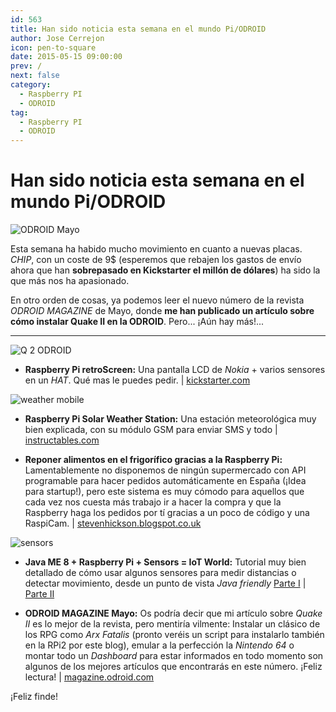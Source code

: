 ```yaml
---
id: 563
title: Han sido noticia esta semana en el mundo Pi/ODROID
author: Jose Cerrejon
icon: pen-to-square
date: 2015-05-15 09:00:00
prev: /
next: false
category:
  - Raspberry PI
  - ODROID
tag:
  - Raspberry PI
  - ODROID
---
```


# Han sido noticia esta semana en el mundo Pi/ODROID

![ODROID Mayo](/images/2015/05/odroid_mag_may.png)

Esta semana ha habido mucho movimiento en cuanto a nuevas placas. *CHIP*, con un coste de 9$ (esperemos que rebajen los gastos de envío ahora que han **sobrepasado en Kickstarter el millón de dólares**) ha sido la que más nos ha apasionado. 

En otro orden de cosas, ya podemos leer el nuevo número de la revista *ODROID MAGAZINE* de Mayo, donde **me han publicado un artículo sobre cómo instalar Quake II en la ODROID**. Pero... ¡Aún hay más!...

- - -
![Q 2 ODROID](/images/2015/05/quake2-odroid_mag.png)

* **Raspberry Pi retroScreen:** Una pantalla LCD de *Nokia* + varios sensores en un *HAT*. Qué mas le puedes pedir. | [kickstarter.com](https://www.kickstarter.com/projects/1635775527/raspberry-pi-retroscreen)

![weather mobile](/images/2015/05/weather_station.png)

* **Raspberry Pi Solar Weather Station:** Una estación meteorológica muy bien explicada, con su módulo GSM para enviar SMS y todo | [instructables.com](http://www.instructables.com/id/Raspberry-Pi-Solar-Weather-Station/?ALLSTEPS)

* **Reponer alimentos en el frigorífico gracias a la Raspberry Pi:** Lamentablemente no disponemos de ningún supermercado con API programable para hacer pedidos automáticamente en España (¡Idea para startup!), pero este sistema es muy cómodo para aquellos que cada vez nos cuesta más trabajo ir a hacer la compra y que la Raspberry haga los pedidos por tí gracias a un poco de código y una RaspiCam.  | [stevenhickson.blogspot.co.uk](http://stevenhickson.blogspot.co.uk/2015/05/getting-your-fridge-to-order-food-for.html)

![sensors](/images/2015/05/sensors.gif)

* **Java ME 8 + Raspberry Pi + Sensors = IoT World:** Tutorial muy bien detallado de cómo usar algunos sensores para medir distancias  o detectar movimiento, desde un punto de vista *Java friendly* [Parte I](http://www.oracle.com/technetwork/articles/java/cruz-gpio-2295970.html) | [Parte II](https://community.oracle.com/docs/DOC-914698) 

* **ODROID MAGAZINE Mayo:** Os podría decir que mi artículo sobre *Quake II* es lo mejor de la revista, pero mentiría vilmente: Instalar un clásico de los RPG como *Arx Fatalis* (pronto veréis un script para instalarlo también en la RPi2 por este blog), emular a la perfección la *Nintendo 64* o montar todo un *Dashboard* para estar informados en todo momento son algunos de los mejores artículos que encontrarás en este número. ¡Feliz lectura! | [magazine.odroid.com](http://magazine.odroid.com)

¡Feliz finde!